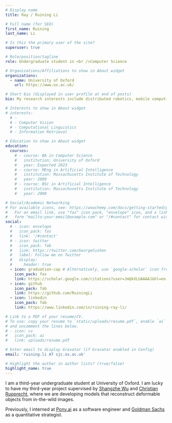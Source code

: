```yaml
---
# Display name
title: Ray / Ruining Li

# Full name (for SEO)
first_name: Ruining
last_name: Li

# Is this the primary user of the site?
superuser: true

# Role/position/tagline
role: Undergraduate student in <br />Computer Science

# Organizations/Affiliations to show in About widget
organizations:
  - name: University of Oxford
    url: https://www.ox.ac.uk/

# Short bio (displayed in user profile at end of posts)
bio: My research interests include distributed robotics, mobile computing and programmable matter.

# Interests to show in About widget
# interests:
  # - 
  # - Computer Vision
  # - Computational Linguistics
  # - Information Retrieval

# Education to show in About widget
education:
  courses:
    # - course: BA in Computer Science
    #   institution: University of Oxford
    #   year: Expected 2023
    # - course: MEng in Artificial Intelligence
    #   institution: Massachusetts Institute of Technology
    #   year: 2009
    # - course: BSc in Artificial Intelligence
    #   institution: Massachusetts Institute of Technology
    #   year: 2008

# Social/Academic Networking
# For available icons, see: https://wowchemy.com/docs/getting-started/page-builder/#icons
#   For an email link, use "fas" icon pack, "envelope" icon, and a link in the
#   form "mailto:your-email@example.com" or "/#contact" for contact widget.
social:
  # - icon: envelope
  #   icon_pack: fas
  #   link: '/#contact'
  # - icon: twitter
  #   icon_pack: fab
  #   link: https://twitter.com/GeorgeCushen
  #   label: Follow me on Twitter
  #   display:
  #     header: true
  - icon: graduation-cap # Alternatively, use `google-scholar` icon from `ai` icon pack
    icon_pack: fas
    link: https://scholar.google.com/citations?user=JmQkXLUAAAAJ&hl=en
  - icon: github
    icon_pack: fab
    link: https://github.com/RuiningLi
  - icon: linkedin
    icon_pack: fab
    link: https://www.linkedin.com/in/ruining-ray-li/

# Link to a PDF of your resume/CV.
# To use: copy your resume to `static/uploads/resume.pdf`, enable `ai` icons in `params.yaml`,
# and uncomment the lines below.
# - icon: cv
#   icon_pack: ai
#   link: uploads/resume.pdf

# Enter email to display Gravatar (if Gravatar enabled in Config)
email: 'ruining.li AT sjc.ox.ac.uk'

# Highlight the author in author lists? (true/false)
highlight_name: true
---
```


I am a third-year undergraduate student at University of Oxford. I am lucky to have my third-year project supervised by [Shangzhe Wu](https://elliottwu.com/) and [Christian Rupprecht](https://chrirupp.github.io/), where we are developing models that reconstruct deformable objects from in-the-wild images.

Previously, I interned at [Pony.ai](https://www.pony.ai/) as a software engineer and [Goldman Sachs](https://www.goldmansachs.com/) as a quantitative strategist.



<!-- {{< icon name="download" pack="fas" >}} Download my {{< staticref "uploads/demo_resume.pdf" "newtab" >}}resumé{{< /staticref >}}. -->
